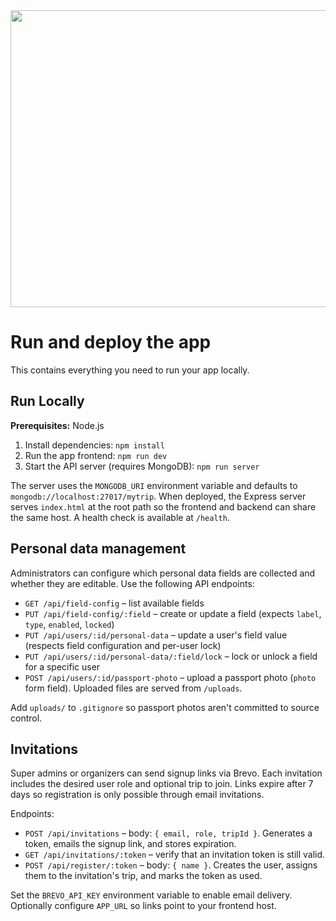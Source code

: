 <div align="center">
<img width="1200" height="475" alt="GHBanner" src="https://github.com/user-attachments/assets/0aa67016-6eaf-458a-adb2-6e31a0763ed6" />
</div>

# Run and deploy the app

This contains everything you need to run your app locally.

## Run Locally

**Prerequisites:**  Node.js


1. Install dependencies:
   `npm install`
2. Run the app frontend:
   `npm run dev`
3. Start the API server (requires MongoDB):
   `npm run server`

The server uses the `MONGODB_URI` environment variable and defaults to `mongodb://localhost:27017/mytrip`.
When deployed, the Express server serves `index.html` at the root path so the frontend and backend can share the same host. A health check is available at `/health`.

## Personal data management

Administrators can configure which personal data fields are collected and whether they are editable. Use the following API endpoints:

- `GET /api/field-config` – list available fields
- `PUT /api/field-config/:field` – create or update a field (expects `label`, `type`, `enabled`, `locked`)
- `PUT /api/users/:id/personal-data` – update a user's field value (respects field configuration and per-user lock)
- `PUT /api/users/:id/personal-data/:field/lock` – lock or unlock a field for a specific user
- `POST /api/users/:id/passport-photo` – upload a passport photo (`photo` form field). Uploaded files are served from `/uploads`.

Add `uploads/` to `.gitignore` so passport photos aren't committed to source control.

## Invitations

Super admins or organizers can send signup links via Brevo. Each invitation includes the desired user role and optional trip to join. Links expire after 7 days so registration is only possible through email invitations.

Endpoints:

- `POST /api/invitations` – body: `{ email, role, tripId }`. Generates a token, emails the signup link, and stores expiration.
- `GET /api/invitations/:token` – verify that an invitation token is still valid.
- `POST /api/register/:token` – body: `{ name }`. Creates the user, assigns them to the invitation's trip, and marks the token as used.

Set the `BREVO_API_KEY` environment variable to enable email delivery. Optionally configure `APP_URL` so links point to your frontend host.
